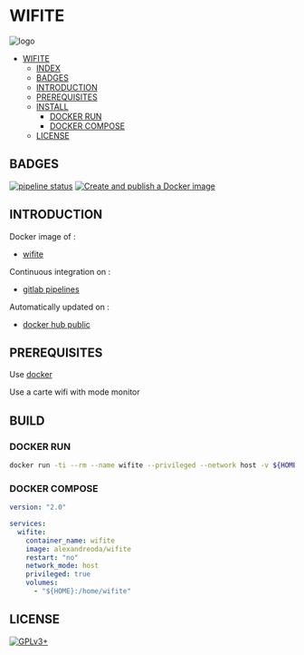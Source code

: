 # WIFITE

![logo](https://assets.gitlab-static.net/uploads/-/system/project/avatar/12904488/kali-wifite.png)

- [WIFITE](#wifite)
  - [INDEX](#index)
  - [BADGES](#badges)
  - [INTRODUCTION](#introduction)
  - [PREREQUISITES](#prerequisites)
  - [INSTALL](#install)
    - [DOCKER RUN](#docker-run)
    - [DOCKER COMPOSE](#docker-compose)
  - [LICENSE](#license)

## BADGES

[![pipeline status](https://gitlab.com/oda-alexandre/wifite/badges/master/pipeline.svg)](https://gitlab.com/oda-alexandre/wifite/commits/master)
[![Create and publish a Docker image](https://github.com/dark0ghost/wifite/actions/workflows/docker-image-deploy.yml/badge.svg)](https://github.com/dark0ghost/wifite/actions/workflows/docker-image-deploy.yml)

## INTRODUCTION

Docker image of :

- [wifite](https://github.com/derv82/wifite2)

Continuous integration on :

- [gitlab pipelines](https://gitlab.com/oda-alexandre/wifite/pipelines)

Automatically updated on :

- [docker hub public](https://hub.docker.com/r/alexandreoda/wifite)

## PREREQUISITES

Use [docker](https://www.docker.com)

Use a carte wifi with mode monitor

## BUILD

### DOCKER RUN

```bash
docker run -ti --rm --name wifite --privileged --network host -v ${HOME}:/home/wifite  docker pull ghcr.io/dark0ghost/wifite-docker:latest
```

### DOCKER COMPOSE

```yml
version: "2.0"

services:
  wifite:
    container_name: wifite
    image: alexandreoda/wifite
    restart: "no"
    network_mode: host
    privileged: true
    volumes:
      - "${HOME}:/home/wifite"
```

## LICENSE

[![GPLv3+](http://gplv3.fsf.org/gplv3-127x51.png)](https://gitlab.com/oda-alexandre/wifite/blob/master/LICENSE)
